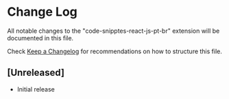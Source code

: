 # Change Log

All notable changes to the "code-snipptes-react-js-pt-br" extension will be documented in this file.

Check [Keep a Changelog](http://keepachangelog.com/) for recommendations on how to structure this file.

## [Unreleased]

- Initial release